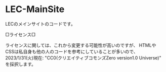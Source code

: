 # LEC-MainSite
LECのメインサイトのコードです。

□ライセンス□

ライセンスに関しては、これから変更する可能性が高いのですが、
HTMLやCSSは私自身も他の人のコードを参考にしていることが多いので、
2023/1/31(火)現在:
"CC0(クリエイティブコモンズZero version1.0 Universe)"
を採択します。
